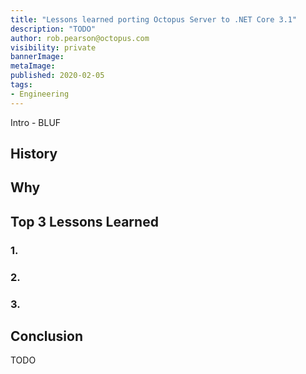 ```yaml
---
title: "Lessons learned porting Octopus Server to .NET Core 3.1"
description: "TODO"
author: rob.pearson@octopus.com
visibility: private
bannerImage: 
metaImage: 
published: 2020-02-05
tags:
- Engineering
---
```


Intro - BLUF

## History

## Why 

## Top 3 Lessons Learned

### 1.

### 2. 

### 3. 

## Conclusion

TODO
